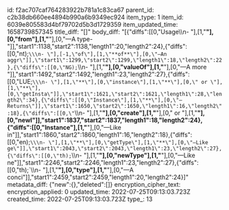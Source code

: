 id: f2ac707caf764283922b781a1c83ca67
parent_id: c2b38db660ee4894b990a6b9349ec924
item_type: 1
item_id: 6039e805583d4bf79702d5b3d1729359
item_updated_time: 1658739857345
title_diff: "[]"
body_diff: "[{\"diffs\":[[0,\"Usage\\\n- \"],[1,\"**\"],[0,\"from\"],[1,\"**\"],[0,\"—A type-\"]],\"start1\":1138,\"start2\":1138,\"length1\":20,\"length2\":24},{\"diffs\":[[0,\"nt);`\\\n- \"],[-1,\"of\"],[1,\"**of**\"],[0,\"—An aggr\"]],\"start1\":1299,\"start2\":1299,\"length1\":18,\"length2\":22},{\"diffs\":[[0,\"NG);`\\\n- \"],[1,\"**\"],[0,\"valueOf\"],[1,\"**\"],[0,\"—A more \"]],\"start1\":1492,\"start2\":1492,\"length1\":23,\"length2\":27},{\"diffs\":[[0,\"LUE;`\\\n- \"],[1,\"**\"],[0,\"instance\"],[1,\"**\"],[0,\" or \"],[1,\"**\"],[0,\"getInsta\"]],\"start1\":1621,\"start2\":1621,\"length1\":28,\"length2\":34},{\"diffs\":[[0,\"Instance\"],[1,\"**\"],[0,\"—Returns\"]],\"start1\":1650,\"start2\":1650,\"length1\":16,\"length2\":18},{\"diffs\":[[0,\"`\\\n- \"],[1,\"**\"],[0,\"create\"],[1,\"**\"],[0,\" or \"],[1,\"**\"],[0,\"newI\"]],\"start1\":1837,\"start2\":1837,\"length1\":18,\"length2\":24},{\"diffs\":[[0,\"Instance\"],[1,\"**\"],[0,\"—Like in\"]],\"start1\":1860,\"start2\":1860,\"length1\":16,\"length2\":18},{\"diffs\":[[0,\"en);`\\\n- \"],[1,\"**\"],[0,\"getType\"],[1,\"**\"],[0,\"—Like ge\"]],\"start1\":2043,\"start2\":2043,\"length1\":23,\"length2\":27},{\"diffs\":[[0,\"th);`\\\n- \"],[1,\"**\"],[0,\"newType\"],[1,\"**\"],[0,\"—Like ne\"]],\"start1\":2246,\"start2\":2246,\"length1\":23,\"length2\":27},{\"diffs\":[[0,\"th);`\\\n- \"],[1,\"**\"],[0,\"type\"],[1,\"**\"],[0,\"—A conci\"]],\"start1\":2459,\"start2\":2459,\"length1\":20,\"length2\":24}]"
metadata_diff: {"new":{},"deleted":[]}
encryption_cipher_text: 
encryption_applied: 0
updated_time: 2022-07-25T09:13:03.723Z
created_time: 2022-07-25T09:13:03.723Z
type_: 13